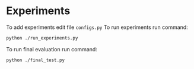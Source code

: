 # Experiments

To add experiments edit file `configs.py`
To run experiments run command:

```bash
python ./run_experiments.py
```

To run final evaluation run command:

```bash
python ./final_test.py
```